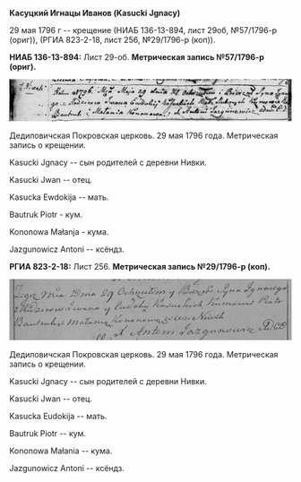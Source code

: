 **Касуцкий Игнацы Иванов (Kasucki Jgnacy)**

29 мая 1796 г -- крещение (НИАБ 136-13-894, лист 29об, №57/1796-р
(ориг)), (РГИА 823-2-18, лист 256, №29/1796-р (коп)).

**НИАБ 136-13-894:** Лист 29-об. **Метрическая запись №57/1796-р
(ориг).**

![](./media/05882f907ad368d7685d099e8fd70c59a9f428a4.png)

Дедиловичская Покровская церковь. 29 мая 1796 года. Метрическая запись о
крещении.

Kasucki Jgnacy -- сын родителей с деревни Нивки.

Kasucki Jwan -- отец.

Kasucka Ewdokija -- мать.

Bautruk Piotr - кум.

Kononowa Małanja - кума.

Jazgunowicz Antoni -- ксёндз.

**РГИА 823-2-18:** Лист 256. **Метрическая запись №29/1796-р (коп).**

![](./media/b032084feef365c3f6e16c9e57428f533a7a9315.png)

Дедиловичская Покровская церковь. 29 мая 1796 года. Метрическая запись о
крещении.

Kasucki Jgnacy -- сын родителей с деревни Нивки.

Kasucki Jwan -- отец.

Kasucka Eudokija -- мать.

Bautruk Piotr -- кум.

Kononowa Małania -- кума.

Jazgunowicz Antoni -- ксёндз.
